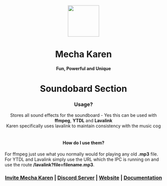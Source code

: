<h1 align="center">
  <img src="https://cdn.discordapp.com/avatars/740514706858442792/3d4c161d2bfa97ec86cc82102df5cad5.png?size=512" height='100px' width='100px'>
</h1>
<h1 align="center">Mecha Karen</h1>
<h4 align="center">Fun, Powerful and Unique</h4>

<h1 align="center">Soundobard Section</h1>

<h3 align="center">Usage?</h3>
<p align="center">
  Stores all sound effects for the soundboard - Yes this can be used with <strong>ffmpeg</strong>, <strong>YTDL</strong> and <strong>Lavalink</strong><br>
  Karen specifically uses lavalink to maintain consistency with the music cog<br><br>
  <h4 align="center">How do I use them?</h4>
  For ffmpeg just use what you normally would for playing any old <strong>.mp3</strong> file.<br>
  For YTDL and Lavalink simply use the URL which the IPC is running on and use the route <strong>/lavalink?file=filename.mp3</strong>.
</p>

<h3 align="center">
  <a href="https://mechakaren.xyz/invite">Invite Mecha Karen</a> | <a href="https://discord.gg/Q5mFhUM">Discord Server</a> | <a href="https://mechakaren.xyz/">Website</a> | <a href="https://docs.mechakaren.xyz/">Documentation</a>
</h3>
